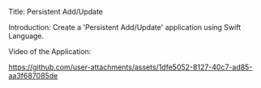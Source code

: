Title:
Persistent Add/Update

Introduction:
Create a 'Persistent Add/Update' application using Swift Language.

Video of the Application:


https://github.com/user-attachments/assets/1dfe5052-8127-40c7-ad85-aa3f687085de


